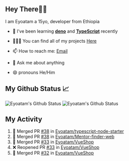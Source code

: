 ## Hey There👋🏽

I am Eyoatam a 15yo, developer from Ethiopia

- 🔭 I’ve been learning **[deno](https://github.com/denoland/deno)** and **[TypeScript](https://github.com/microsoft/TypeScript)** recently 

- 🧑🏽‍💻  You can find all of my projects [Here](https://github.com/Eyoatam?tab=repositories)

- 📫  How to reach me: [Email](mailto:eyoatamtamirat7@gmail.com)

- 💬 Ask me about anything

- 😄 pronouns He/Him

## My Github Status 📈 
<p> 
  <img src="https://github-readme-stats.vercel.app/api?username=Eyoatam&show_icons=true&theme=prussian" alt="Eyoatam's Github Status" />
  <img src="https://github-readme-stats.vercel.app/api/top-langs/?username=Eyoatam&layout=compact&theme=prussian" alt="Eyoatam's Github Status" />
</p>

## My Activity

<!--START_SECTION:activity-->
1. 🎉 Merged PR [#38](https://github.com/Eyoatam/typescript-node-starter/pull/38) in [Eyoatam/typescript-node-starter](https://github.com/Eyoatam/typescript-node-starter)
2. 🎉 Merged PR [#38](https://github.com/Eyoatam/Mentor-finder-web/pull/38) in [Eyoatam/Mentor-finder-web](https://github.com/Eyoatam/Mentor-finder-web)
3. 🎉 Merged PR [#33](https://github.com/Eyoatam/VueShop/pull/33) in [Eyoatam/VueShop](https://github.com/Eyoatam/VueShop)
4. ❌ Reopened PR [#33](https://github.com/Eyoatam/VueShop/pull/33) in [Eyoatam/VueShop](https://github.com/Eyoatam/VueShop)
5. 🎉 Merged PR [#32](https://github.com/Eyoatam/VueShop/pull/32) in [Eyoatam/VueShop](https://github.com/Eyoatam/VueShop)
<!--END_SECTION:activity-->

